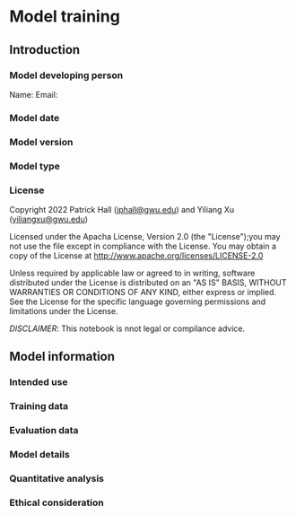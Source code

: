 # Model training

## Introduction 


### Model developing person

Name: 
Email:

### Model date


### Model version


### Model type


### License

Copyright 2022 Patrick Hall (jphall@gwu.edu) and Yiliang Xu (yiliangxu@gwu.edu)

Licensed under the Apacha License, Version 2.0 (the "License");you may not use the file except in compliance with the License. You may obtain a copy of the License at
     http://www.apache.org/licenses/LICENSE-2.0
     
Unless required by applicable law or agreed to in writing, software distributed under the License is distributed on an "AS IS" BASIS, WITHOUT WARRANTIES OR CONDITIONS OF ANY KIND, either express or implied. See the License for the specific language governing permissions and limitations under the License.

*DISCLAIMER*: This notebook is nnot legal or compilance advice.

## Model information

### Intended use


### Training data


### Evaluation data


### Model details


### Quantitative analysis


### Ethical consideration

